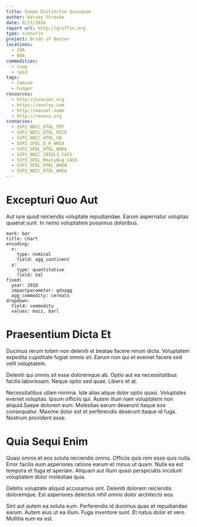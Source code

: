 ```yaml
---
title: Saepe Distinctio Quisquam
author: Harvey Stracke
date: 9/27/2016
report url: http://griffin.org
type: scenario
project: Bride of Buster
locations:
  - JOR
  - BRA
commodities:
  - cowp
  - rpsd
tags:
  - famine
  - hunger
resources:
  - http://xzavier.org
  - https://ansley.com
  - http://manuel.name
  - http://reanna.org
scenarios:
  - SSP2_NOCC_DTOL_POT
  - SSP2_NOCC_DTOL_RICE
  - SSP2_NOCC_HTOL_GN
  - SSP2_GFDL_D_H_WHEA
  - SSP2_GFDL_DTOL_WHEA
  - SSP2_NOCC_CBIOL3_CASS
  - SSP2_GFDL_MealyBug_CASS
  - SSP2_GFDL_HTOL_WHEA
  - SSP2_NOCC_DTOL_WHEA
---
```

# Excepturi Quo Aut
Aut iure quod reiciendis voluptate repudiandae. Earum aspernatur voluptas quaerat sunt. In nemo voluptatem possimus doloribus.

```vis
mark: bar
title: chart
encoding:
  x:
    type: nominal
    field: agg_continent
  y:
    type: quantitative
    field: Val
fixed:
  year: 2010
  impactparameter: qdxagg
  agg_commodity: cereals
dropdown:
  field: commodity
  values: maiz, barl
```

# Praesentium Dicta Et
Ducimus rerum totam non deleniti et beatae facere rerum dicta. Voluptatem expedita cupiditate fugiat omnis sit. Earum non qui et eveniet facere sed velit voluptatem.
 Deleniti qui omnis sit esse doloremque ab. Optio aut ea necessitatibus facilis laboriosam. Neque optio sed quae. Libero et at.
 Necessitatibus ullam minima. Iste alias atque dolor optio quasi. Voluptates eveniet voluptas. Ipsum officiis qui. Autem illum nam voluptatem non aliquid.Saepe dolorem eum. Molestias earum deserunt itaque eos consequatur. Maxime dolor est et perferendis deserunt itaque id fuga. Nostrum provident esse.

# Quia Sequi Enim
Quasi omnis et eos soluta reiciendis omnis. Officiis quis rem esse quis nulla. Error facilis eum asperiores ratione earum et minus ut quam. Nulla ea est tempora et fuga et aperiam. Aliquam aut illum quasi perspiciatis incidunt voluptatem dolor molestiae quia.
 Debitis voluptate aliquid accusamus sint. Deleniti dolorem reiciendis doloremque. Est asperiores delectus nihil omnis dolor architecto eos.
 Sint aut autem ea soluta eum. Perferendis id ducimus quas et repudiandae earum. Autem eius ut ea illum. Fuga inventore sunt. Et natus dolor et vero. Mollitia eum ex est.

